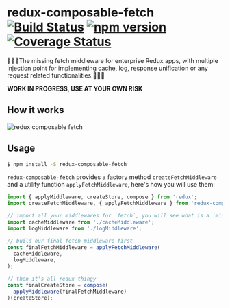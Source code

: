 # redux-composable-fetch [![Build Status](https://travis-ci.org/jasonslyvia/redux-composable-fetch.svg)](https://travis-ci.org/jasonslyvia/redux-composable-fetch) [![npm version](https://badge.fury.io/js/redux-composable-fetch.svg)](http://badge.fury.io/js/redux-composable-fetch) [![Coverage Status](https://coveralls.io/repos/github/jasonslyvia/redux-composable-fetch/badge.svg?branch=master)](https://coveralls.io/github/jasonslyvia/redux-composable-fetch?branch=master)

👏👏👏The missing fetch middleware for enterprise Redux apps, with multiple injection point for implementing cache, log, response unification or any request related functionalities.👏👏👏

**WORK IN PROGRESS, USE AT YOUR OWN RISK**

## How it works

![redux composable fetch](http://ww1.sinaimg.cn/mw690/831e9385gw1f4a3fqyg13j20bx0ioabu.jpg)

## Usage

```bash
$ npm install -S redux-composable-fetch
```

`redux-composable-fetch` provides a factory method `createFetchMiddleware` and a utility function `applyFetchMiddleware`, here's how you will use them:

```javascript
import { applyMiddleware, createStore, compose } from 'redux';
import createFetchMiddleware, { applyFetchMiddleware } from 'redux-composable-fetch';

// import all your middlewares for `fetch`, you will see what is a `middleware for fetch` in the following content
import cacheMiddleware from './cacheMiddleware';
import logMiddleware from './logMiddleware';

// build our final fetch middleware first
const finalFetchMiddleware = applyFetchMiddleware(
  cacheMiddleware,
  logMiddleware,
);

// then it's all redux thingy
const finalCreateStore = compose(
  applyMiddleware(finalFetchMiddleware)
)(createStore);
```
